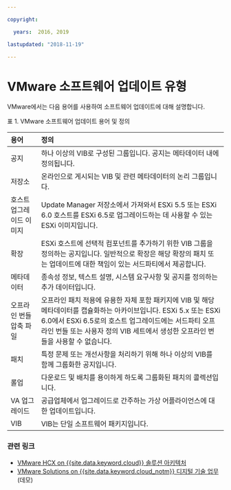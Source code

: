 ```yaml
---

copyright:

  years:  2016, 2019

lastupdated: "2018-11-19"

---
```


# VMware 소프트웨어 업데이트 유형

VMware에서는 다음 용어를 사용하여 소프트웨어 업데이트에 대해 설명합니다.

표 1. VMware 소프트웨어 업데이트 용어 및 정의

|용어 |정의 |
|:------- |:----------- |
|공지 |	하나 이상의 VIB로 구성된 그룹입니다. 공지는 메타데이터 내에 정의됩니다. |
|저장소 |	온라인으로 게시되는 VIB 및 관련 메타데이터의 논리 그룹입니다. |
|호스트 업그레이드 이미지 |	Update Manager 저장소에서 가져와서 ESXi 5.5 또는 ESXi 6.0 호스트를 ESXi 6.5로 업그레이드하는 데 사용할 수 있는 ESXi 이미지입니다. |
|확장 | 	ESXi 호스트에 선택적 컴포넌트를 추가하기 위한 VIB 그룹을 정의하는 공지입니다. 일반적으로 확장은 해당 확장의 패치 또는 업데이트에 대한 책임이 있는 서드파티에서 제공합니다. |
|메타데이터 |	종속성 정보, 텍스트 설명, 시스템 요구사항 및 공지를 정의하는 추가 데이터입니다. |
|오프라인 번들 압축 파일 |	오프라인 패치 적용에 유용한 자체 포함 패키지에 VIB 및 해당 메타데이터를 캡슐화하는 아카이브입니다. ESXi 5.x 또는 ESXi 6.0에서 ESXi 6.5로의 호스트 업그레이드에는 서드파티 오프라인 번들 또는 사용자 정의 VIB 세트에서 생성한 오프라인 번들을 사용할 수 없습니다. |
|패치 |	특정 문제 또는 개선사항을 처리하기 위해 하나 이상의 VIB를 함께 그룹화한 공지입니다. |
|롤업 |	다운로드 및 배치를 용이하게 하도록 그룹화된 패치의 콜렉션입니다. |
|VA 업그레이드 |	공급업체에서 업그레이드로 간주하는 가상 어플라이언스에 대한 업데이트입니다. |
|VIB |	VIB는 단일 소프트웨어 패키지입니다. |

### 관련 링크

* [VMware HCX on {{site.data.keyword.cloud}} 솔루션 아키텍처](https://www.ibm.com/cloud/garage/files/HCX_Architecture_Design.pdf)
* [VMware Solutions on {{site.data.keyword.cloud_notm}} 디지털 기술 업무](https://ibm-dte.mybluemix.net/ibm-vmware)(데모)
